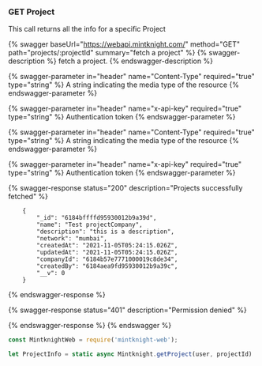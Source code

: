 ### GET Project

This call returns all the info for a specific Project

{% swagger baseUrl="https://webapi.mintknight.com/" method="GET" path="projects/:projectId" summary="fetch a project" %} {% swagger-description %} fetch a project. {% endswagger-description %}

{% swagger-parameter in="header" name="Content-Type" required="true" type="string" %} A string indicating the media type of the resource {% endswagger-parameter %}

{% swagger-parameter in="header" name="x-api-key" required="true" type="string" %} Authentication token {% endswagger-parameter %}

{% swagger-parameter in="header" name="Content-Type" required="true" type="string" %} A string indicating the media type of the resource {% endswagger-parameter %}

{% swagger-parameter in="header" name="x-api-key" required="true" type="string" %} Authentication token {% endswagger-parameter %}

{% swagger-response status="200" description="Projects successfully fetched" %}

        {
            "_id": "6184bffffd95930012b9a39d",
            "name": "Test projectCompany",
            "description": "this is a description",
            "network": "mumbai",
            "createdAt": "2021-11-05T05:24:15.026Z",
            "updatedAt": "2021-11-05T05:24:15.026Z",
            "companyId": "6184b57e7771000019c8de34",
            "createdBy": "6184aea9fd95930012b9a39c",
            "__v": 0
        }

{% endswagger-response %}

{% swagger-response status="401" description="Permission denied" %}

{% endswagger-response %} {% endswagger %}


```javascript
const MintknightWeb = require('mintknight-web');

let ProjectInfo = static async Mintknight.getProject(user, projectId) 
```